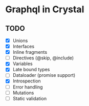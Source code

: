 # Graphql in Crystal

## TODO

- [x] Unions
- [x] Interfaces
- [x] Inline fragments
- [ ] Directives (@skip, @include)
- [x] Variables
- [x] Late bound types
- [ ] Dataloader (promise support)
- [x] Introspection
- [ ] Error handling
- [ ] Mutations
- [ ] Static validation
